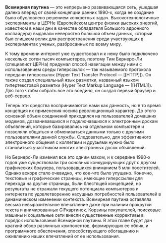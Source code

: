 
**Всемирная паутина** — это непрерывно развивающаяся сеть, ушедшая далеко вперед от своей концепции ранних 1990-х, когда ее создание было обусловлено решением конкретных задач. Высокотехнологичные эксперименты в ЦЕРНе (Европейском центре физики высоких энергий, известном в наши дни в качестве обладателя Большого адронного коллайдера) выдавали невероятно большой объем данных, который был слишком велик для распространения среди участвующих в экспериментах ученых, разбросанных по всему миру.

К тому времени интернет уже существовал и к нему было подключено несколько сотен тысяч компьютеров, поэтому Тим Бернерс-Ли (специалист ЦЕРНа) придумал способ навигации между ними с использованием среды гиперссылок — так называемого протокола передачи гиперссылок (Hyper Text Transfer Protocol — [[HTTP]]). Он также создал специальный язык разметки, названный языком гипертекстовой разметки (Hyper Text Markup Language — [[HTML]]). Для того чтобы собрать все это воедино, он создал первый браузер и веб-сервер.

Теперь эти средства воспринимаются нами как данность, но в то время концепция их применения носила революционный характер. До этого основной объем соединений приходился на пользователей домашних модемов, дозванивавшихся и подключавшихся к электронным доскам объявлений, которые базировались на отдельном компьютере и позволяли общаться и обмениваться данными только с другими пользователями данной службы. Следовательно, для эффективного электронного общения с коллегами и друзьями нужно было становиться участником многих электронных досок объявлений.

Но Бернерс-Ли изменил все это одним махом, и к середине 1990-х годов уже существовали три основных конкурирующих друг с другом графических браузера, пользовавшихся вниманием 5 млн посетителей. Однако вскоре стало очевидно, что кое-что было упущено. Конечно, текстовые и графические страницы, имеющие гиперссылки для перехода на другие страницы, были блестящей концепцией, но результаты не отражали текущего потенциала компьютеров и интернета по удовлетворению насущных потребностей пользователей в динамическом изменении контекста. Всемирная паутина оставляла весьма невыразительное впечатление даже при наличии прокрутки текста и анимированных GIFкартинок. Корзины покупателей, поисковые машины и социальные сети внесли существенные коррективы в порядок использования Всемирной паутины. В этой главе будет дан краткий обзор различных компонентов, формирующих ее облик, и программного обеспечения, способствующего обогащению и оживлению наших впечатлений от ее использования.